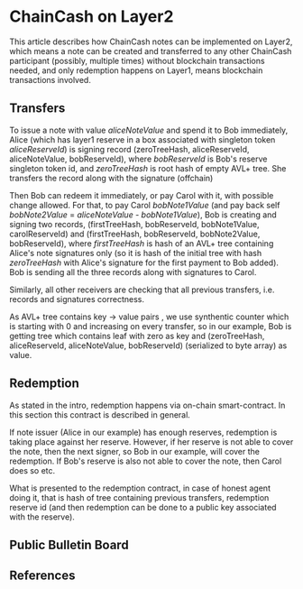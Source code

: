 ChainCash on Layer2
===================

This article describes how ChainCash notes can be implemented on Layer2, which means a note can be created and 
transferred to any other ChainCash participant (possibly, multiple times) without blockchain transactions needed, and 
only redemption happens on Layer1, means blockchain transactions involved. 

Transfers
---------

To issue a note with value *aliceNoteValue* and spend it to Bob immediately, Alice (which has layer1 reserve in a box 
associated with singleton token *aliceReserveId*) is signing record (zeroTreeHash, aliceReserveId, aliceNoteValue, bobReserveId), where
*bobReserveId* is Bob's reserve singleton token id, and *zeroTreeHash* is root hash of empty AVL+ tree. She transfers the record
along with the signature (offchain)

Then Bob can redeem it immediately, or pay Carol with it, with possible change allowed. For that, to pay Carol 
*bobNote1Value* (and pay back self *bobNote2Value* = *aliceNoteValue* - *bobNote1Value*), Bob is creating and signing two records,
(firstTreeHash, bobReserveId, bobNote1Value, carolReserveId) and (firstTreeHash, bobReserveId, bobNote2Value, bobReserveId),
where *firstTreeHash* is hash of an AVL+ tree containing Alice's note signatures only (so it is hash of the initial tree with hash 
*zeroTreeHash* with Alice's signature for the first payment to Bob added). Bob is sending all the three records along with signatures to Carol.

Similarly, all other receivers are checking that all previous transfers, i.e. records and signatures correctness. 

As AVL+ tree contains key -> value pairs , we use synthentic counter which is starting with 0 and increasing on every transfer,
so in our example, Bob is getting tree which contains leaf with zero as key and (zeroTreeHash, aliceReserveId, aliceNoteValue, bobReserveId)
(serialized to byte array) as value. 

Redemption
----------

As stated in the intro, redemption happens via on-chain smart-contract. In this section this contract is described in general. 

If note issuer (Alice in our example) has enough reserves, redemption is taking place against her reserve. However, if her reserve is not able to cover the note, then the
next signer, so Bob in our example, will cover the redemption. If Bob's reserve is also not able to cover the note, then 
Carol does so etc.

What is presented to the redemption contract, in case of honest agent doing it, that is hash of tree containing previous transfers,
redemption reserve id (and then redemption can be done to a public key associated with the reserve).


Public Bulletin Board
---------------------



References
----------







